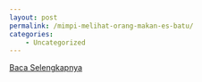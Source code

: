 ```yaml
---
layout: post
permalink: /mimpi-melihat-orang-makan-es-batu/
categories:
    - Uncategorized
---
```


[Baca Selengkapnya](/03)
